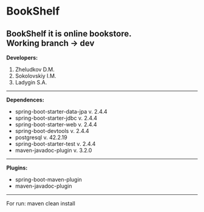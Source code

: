 # BookShelf

BookShelf it is online bookstore.  
Working branch -> dev
---

__Developers:__
1. Zheludkov D.M.
2. Sokolovskiy I.M.
3. Ladygin S.A.
---
__Dependences:__  
* spring-boot-starter-data-jpa v. 2.4.4
* spring-boot-starter-jdbc v. 2.4.4
* spring-boot-starter-web v. 2.4.4
* spring-boot-devtools v. 2.4.4
* postgresql v. 42.2.19
* spring-boot-starter-test v. 2.4.4
* maven-javadoc-plugin v. 3.2.0
___
__Plugins:__
* spring-boot-maven-plugin
*  maven-javadoc-plugin
---
For run: maven clean install
